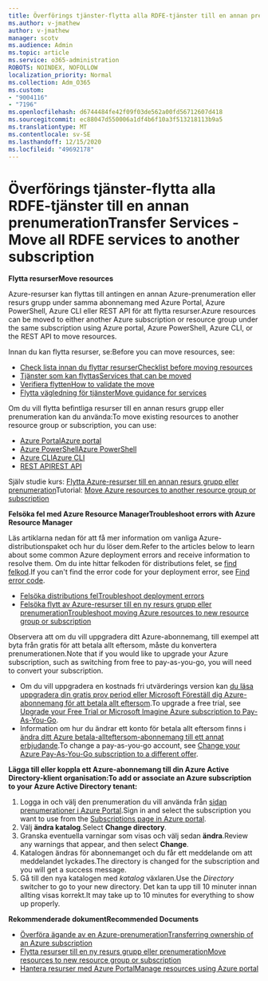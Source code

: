 ```yaml
---
title: Överförings tjänster-flytta alla RDFE-tjänster till en annan prenumeration
ms.author: v-jmathew
author: v-jmathew
manager: scotv
ms.audience: Admin
ms.topic: article
ms.service: o365-administration
ROBOTS: NOINDEX, NOFOLLOW
localization_priority: Normal
ms.collection: Adm_O365
ms.custom:
- "9004116"
- "7196"
ms.openlocfilehash: d6744484fe42f09f03de562a00fd56712607d418
ms.sourcegitcommit: ec88047d550006a1df4b6f10a3f513218113b9a5
ms.translationtype: MT
ms.contentlocale: sv-SE
ms.lasthandoff: 12/15/2020
ms.locfileid: "49692178"
---
```

# <a name="transfer-services---move-all-rdfe-services-to-another-subscription"></a><span data-ttu-id="ca4ac-102">Överförings tjänster-flytta alla RDFE-tjänster till en annan prenumeration</span><span class="sxs-lookup"><span data-stu-id="ca4ac-102">Transfer Services - Move all RDFE services to another subscription</span></span>

<span data-ttu-id="ca4ac-103">**Flytta resurser**</span><span class="sxs-lookup"><span data-stu-id="ca4ac-103">**Move resources**</span></span>

<span data-ttu-id="ca4ac-104">Azure-resurser kan flyttas till antingen en annan Azure-prenumeration eller resurs grupp under samma abonnemang med Azure Portal, Azure PowerShell, Azure CLI eller REST API för att flytta resurser.</span><span class="sxs-lookup"><span data-stu-id="ca4ac-104">Azure resources can be moved to either another Azure subscription or resource group under the same subscription using Azure portal, Azure PowerShell, Azure CLI, or the REST API to move resources.</span></span>

<span data-ttu-id="ca4ac-105">Innan du kan flytta resurser, se:</span><span class="sxs-lookup"><span data-stu-id="ca4ac-105">Before you can move resources, see:</span></span>

- [<span data-ttu-id="ca4ac-106">Check lista innan du flyttar resurser</span><span class="sxs-lookup"><span data-stu-id="ca4ac-106">Checklist before moving resources</span></span>](https://docs.microsoft.com/azure/azure-resource-manager/resource-group-move-resources?WT.mc_id=Portal-Microsoft_Azure_Support#checklist-before-moving-resources)
- [<span data-ttu-id="ca4ac-107">Tjänster som kan flyttas</span><span class="sxs-lookup"><span data-stu-id="ca4ac-107">Services that can be moved</span></span>](https://docs.microsoft.com/azure/azure-resource-manager/move-support-resources?WT.mc_id=Portal-Microsoft_Azure_Support)
- [<span data-ttu-id="ca4ac-108">Verifiera flytten</span><span class="sxs-lookup"><span data-stu-id="ca4ac-108">How to validate the move</span></span>](https://docs.microsoft.com/azure/azure-resource-manager/resource-group-move-resources?WT.mc_id=Portal-Microsoft_Azure_Support#validate-move)
- [<span data-ttu-id="ca4ac-109">Flytta vägledning för tjänster</span><span class="sxs-lookup"><span data-stu-id="ca4ac-109">Move guidance for services</span></span>](https://docs.microsoft.com/azure/azure-resource-manager/move-limitations/app-service-move-limitations?WT.mc_id=Portal-Microsoft_Azure_Support)

<span data-ttu-id="ca4ac-110">Om du vill flytta befintliga resurser till en annan resurs grupp eller prenumeration kan du använda:</span><span class="sxs-lookup"><span data-stu-id="ca4ac-110">To move existing resources to another resource group or subscription, you can use:</span></span>

- [<span data-ttu-id="ca4ac-111">Azure Portal</span><span class="sxs-lookup"><span data-stu-id="ca4ac-111">Azure portal</span></span>](https://docs.microsoft.com/azure/azure-resource-manager/resource-group-move-resources?WT.mc_id=Portal-Microsoft_Azure_Support#use-the-portal)
- [<span data-ttu-id="ca4ac-112">Azure PowerShell</span><span class="sxs-lookup"><span data-stu-id="ca4ac-112">Azure PowerShell</span></span>](https://docs.microsoft.com/azure/azure-resource-manager/resource-group-move-resources?WT.mc_id=Portal-Microsoft_Azure_Support#use-azure-powershell)
- [<span data-ttu-id="ca4ac-113">Azure CLI</span><span class="sxs-lookup"><span data-stu-id="ca4ac-113">Azure CLI</span></span>](https://docs.microsoft.com/azure/azure-resource-manager/resource-group-move-resources?WT.mc_id=Portal-Microsoft_Azure_Support#use-azure-cli)
- [<span data-ttu-id="ca4ac-114">REST API</span><span class="sxs-lookup"><span data-stu-id="ca4ac-114">REST API</span></span>](https://docs.microsoft.com/azure/azure-resource-manager/resource-group-move-resources?WT.mc_id=Portal-Microsoft_Azure_Support#use-rest-api)

<span data-ttu-id="ca4ac-115">Själv studie kurs: [Flytta Azure-resurser till en annan resurs grupp eller prenumeration](https://docs.microsoft.com/azure/azure-resource-manager/resource-manager-tutorial-move-resources)</span><span class="sxs-lookup"><span data-stu-id="ca4ac-115">Tutorial: [Move Azure resources to another resource group or subscription](https://docs.microsoft.com/azure/azure-resource-manager/resource-manager-tutorial-move-resources)</span></span>

<span data-ttu-id="ca4ac-116">**Felsöka fel med Azure Resource Manager**</span><span class="sxs-lookup"><span data-stu-id="ca4ac-116">**Troubleshoot errors with Azure Resource Manager**</span></span>

<span data-ttu-id="ca4ac-117">Läs artiklarna nedan för att få mer information om vanliga Azure-distributionspaket och hur du löser dem.</span><span class="sxs-lookup"><span data-stu-id="ca4ac-117">Refer to the articles below to learn about some common Azure deployment errors and receive information to resolve them.</span></span> <span data-ttu-id="ca4ac-118">Om du inte hittar felkoden för distributions felet, se [find felkod](https://docs.microsoft.com/azure/azure-resource-manager/resource-manager-common-deployment-errors?WT.mc_id=Portal-Microsoft_Azure_Support#find-error-code).</span><span class="sxs-lookup"><span data-stu-id="ca4ac-118">If you can't find the error code for your deployment error, see [Find error code](https://docs.microsoft.com/azure/azure-resource-manager/resource-manager-common-deployment-errors?WT.mc_id=Portal-Microsoft_Azure_Support#find-error-code).</span></span>

- [<span data-ttu-id="ca4ac-119">Felsöka distributions fel</span><span class="sxs-lookup"><span data-stu-id="ca4ac-119">Troubleshoot deployment errors</span></span>](https://docs.microsoft.com/azure/azure-resource-manager/resource-manager-common-deployment-errors)
- [<span data-ttu-id="ca4ac-120">Felsöka flytt av Azure-resurser till en ny resurs grupp eller prenumeration</span><span class="sxs-lookup"><span data-stu-id="ca4ac-120">Troubleshoot moving Azure resources to new resource group or subscription</span></span>](https://docs.microsoft.com/azure/azure-resource-manager/troubleshoot-move)

<span data-ttu-id="ca4ac-121">Observera att om du vill uppgradera ditt Azure-abonnemang, till exempel att byta från gratis för att betala allt eftersom, måste du konvertera prenumerationen.</span><span class="sxs-lookup"><span data-stu-id="ca4ac-121">Note that if you would like to upgrade your Azure subscription, such as switching from free to pay-as-you-go, you will need to convert your subscription.</span></span>

- <span data-ttu-id="ca4ac-122">Om du vill uppgradera en kostnads fri utvärderings version kan [du läsa uppgradera din gratis prov period eller Microsoft Föreställ dig Azure-abonnemang för att betala allt eftersom](https://docs.microsoft.com/azure/billing/billing-upgrade-azure-subscription).</span><span class="sxs-lookup"><span data-stu-id="ca4ac-122">To upgrade a free trial, see [Upgrade your Free Trial or Microsoft Imagine Azure subscription to Pay-As-You-Go](https://docs.microsoft.com/azure/billing/billing-upgrade-azure-subscription).</span></span>
- <span data-ttu-id="ca4ac-123">Information om hur du ändrar ett konto för betala allt eftersom finns i [ändra ditt Azure betala-allteftersom-abonnemang till ett annat erbjudande](https://docs.microsoft.com/azure/billing/billing-how-to-switch-azure-offer).</span><span class="sxs-lookup"><span data-stu-id="ca4ac-123">To change a pay-as-you-go account, see [Change your Azure Pay-As-You-Go subscription to a different offer](https://docs.microsoft.com/azure/billing/billing-how-to-switch-azure-offer).</span></span>

<span data-ttu-id="ca4ac-124">**Lägga till eller koppla ett Azure-abonnemang till din Azure Active Directory-klient organisation:**</span><span class="sxs-lookup"><span data-stu-id="ca4ac-124">**To add or associate an Azure subscription to your Azure Active Directory tenant:**</span></span>

1. <span data-ttu-id="ca4ac-125">Logga in och välj den prenumeration du vill använda från [sidan prenumerationer i Azure Portal](https://portal.azure.com/#blade/Microsoft_Azure_Billing/SubscriptionsBlade).</span><span class="sxs-lookup"><span data-stu-id="ca4ac-125">Sign in and select the subscription you want to use from the [Subscriptions page in Azure portal](https://portal.azure.com/#blade/Microsoft_Azure_Billing/SubscriptionsBlade).</span></span>
2. <span data-ttu-id="ca4ac-126">Välj **ändra katalog**.</span><span class="sxs-lookup"><span data-stu-id="ca4ac-126">Select **Change directory**.</span></span>
3. <span data-ttu-id="ca4ac-127">Granska eventuella varningar som visas och välj sedan **ändra**.</span><span class="sxs-lookup"><span data-stu-id="ca4ac-127">Review any warnings that appear, and then select **Change**.</span></span>
4. <span data-ttu-id="ca4ac-128">Katalogen ändras för abonnemanget och du får ett meddelande om att meddelandet lyckades.</span><span class="sxs-lookup"><span data-stu-id="ca4ac-128">The directory is changed for the subscription and you will get a success message.</span></span>
5. <span data-ttu-id="ca4ac-129">Gå till den nya katalogen med *katalog* växlaren.</span><span class="sxs-lookup"><span data-stu-id="ca4ac-129">Use the *Directory* switcher to go to your new directory.</span></span> <span data-ttu-id="ca4ac-130">Det kan ta upp till 10 minuter innan allting visas korrekt.</span><span class="sxs-lookup"><span data-stu-id="ca4ac-130">It may take up to 10 minutes for everything to show up properly.</span></span>

<span data-ttu-id="ca4ac-131">**Rekommenderade dokument**</span><span class="sxs-lookup"><span data-stu-id="ca4ac-131">**Recommended Documents**</span></span>

- [<span data-ttu-id="ca4ac-132">Överföra ägande av en Azure-prenumeration</span><span class="sxs-lookup"><span data-stu-id="ca4ac-132">Transferring ownership of an Azure subscription</span></span>](https://docs.microsoft.com/azure/billing-subscription-transfer)
- [<span data-ttu-id="ca4ac-133">Flytta resurser till en ny resurs grupp eller prenumeration</span><span class="sxs-lookup"><span data-stu-id="ca4ac-133">Move resources to new resource group or subscription</span></span>](https://docs.microsoft.com/azure/azure-resource-manager/resource-group-move-resources)
- [<span data-ttu-id="ca4ac-134">Hantera resurser med Azure Portal</span><span class="sxs-lookup"><span data-stu-id="ca4ac-134">Manage resources using Azure portal</span></span>](https://docs.microsoft.com/azure/azure-resource-manager/resource-group-portal)
